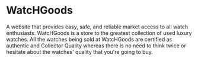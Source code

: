 # WatcHGoods
A website that provides easy, safe, and reliable market access to all watch enthusiasts.
WatcHGoods is a store to the greatest collection of used luxury watches. 
All the watches being sold at WatcHGoods are certified as authentic and Collector Quality whereas there is no need to think twice or hesitate about the watches' quality that you're going to buy.
